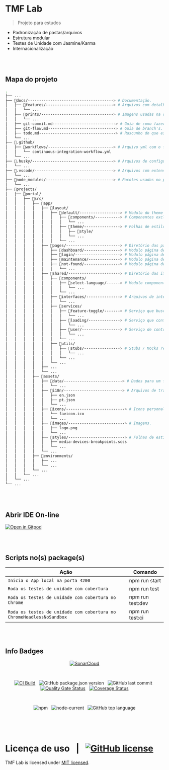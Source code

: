 # TMF Lab

> Projeto para estudos

- Padronização de pastas/arquivos
- Estrutura modular
- Testes de Unidade com Jasmine/Karma
- Internacionalização

<br>
<br>

## Mapa do projeto

```sh
.
├── ...
├── 📁docs/--------------------------------------> # Documentação.
│   ├── 📁features/------------------------------> # Arquivos com detalhes de próximos passos/implementações.
│   │   └── ...
│   ├── 📁prints/--------------------------------> # Imagens usadas na documentação.
│   │   └── ...
│   ├── git-commit.md----------------------------> # Guia de como fazer um commit no projeto.
│   ├── git-flow.md------------------------------> # Guia de branch's.
│   ├── todo.md----------------------------------> # Rascunho do que estou fazendo.
│   └── ...
├── 📁.github/
│   ├── 📁workflows/-----------------------------> # Arquivo yml com o fluxo de CI/CD
│   │   └── continuous-integration-workflow.yml
│   └── ...
├── 📁.husky/------------------------------------> # Arquivos de configuração do pre commit/push
│   └── ...
├── 📁.vscode/-----------------------------------> # Arquivos com extensões, snippets, settings do vscode.
│   └── ...
├── 📁node_modules/------------------------------> # Pacotes usados no projeto.
│   └── ...
├── 📁projects/
│   ├── 📁portal/
│   │   ├── 📁src/
│   │   │   ├── 📁app/
│   │   │   │   ├── 📁layout/
│   │   │   │   │   ├── 📁default/------------------> # Modulo do theme default.
│   │   │   │   │   │   ├── 📁components/-----------> # Componentes exclusivos do theme default (Top bar, Menu lateral e Footer).
│   │   │   │   │   │   │   └── ...
│   │   │   │   │   │   ├── 📁theme/----------------> # Folhas de estilos para o theme default.
│   │   │   │   │   │   │   ├── 📁style/
│   │   │   │   │   │   │   └── ...
│   │   │   │   │   │   └── ...
│   │   │   │   ├── 📁pages/------------------------> # Diretório das páginas do projeto.
│   │   │   │   │   ├── 📁dashboard/----------------> # Modulo página de dashboard.
│   │   │   │   │   ├── 📁login/--------------------> # Modulo página de login.
│   │   │   │   │   ├── 📁maintenance/--------------> # Modulo página de maintenance.
│   │   │   │   │   ├── 📁not-found/----------------> # Modulo página de not-found.
│   │   │   │   │   │   └── ...
│   │   │   │   ├── 📁shared/-----------------------> # Diretório das itens compartilhados por todo o projeto.
│   │   │   │   │   ├── 📁components/
│   │   │   │   │   │   ├── 📁select-language/------> # Modulo componente que faz a troca de linguagem / tradução.
│   │   │   │   │   │   │   └── ...
│   │   │   │   │   │   └── ...
│   │   │   │   │   ├── 📁interfaces/---------------> # Arquivos de interfaces / model.
│   │   │   │   │   │   └── ...
│   │   │   │   │   ├── 📁services/
│   │   │   │   │   │   ├── 📁feature-toggle/-------> # Serviço que busca as feature toggles.
│   │   │   │   │   │   │   └── ...
│   │   │   │   │   │   ├── 📁loading/--------------> # Serviço que controla o loading nas páginas (requisição http).
│   │   │   │   │   │   │   └── ...
│   │   │   │   │   │   ├── 📁user/-----------------> # Serviço de controle de usuário.
│   │   │   │   │   │   │   └── ...
│   │   │   │   │   │   └── ...
│   │   │   │   │   ├── 📁utils/
│   │   │   │   │   │   ├── 📁stubs/----------------> # Stubs / Mocks reutilizados em testes de unidade.
│   │   │   │   │   │   │   └── ...
│   │   │   │   │   │   └── ...
│   │   │   │   │   └── ...
│   │   │   │   ├── ...
│   │   │   │   └── ...
│   │   │   ├── 📁assets/
│   │   │   │   ├── 📁data/--------------------------> # Dados para um fake api.
│   │   │   │   │   └── ...
│   │   │   │   ├── 📁i18n/--------------------------> # Arquivos de tradução do projeto en / pt.
│   │   │   │   │   ├── en.json
│   │   │   │   │   ├── pt.json
│   │   │   │   │   └── ...
│   │   │   │   ├── 📁icons/--------------------------> # Icons personalizados.
│   │   │   │   │   └── favicon.ico
│   │   │   │   │   └── ...
│   │   │   │   ├── 📁images/-------------------------> # Imagens.
│   │   │   │   │   ├── logo.png
│   │   │   │   │   └── ...
│   │   │   │   ├── 📁styles/-------------------------> # Folhas de estilos compartilháveis.
│   │   │   │   │   ├── media-devices-breakpoints.scss
│   │   │   │   │   └── ...
│   │   │   │   └── ...
│   │   │   ├── 📁environments/
│   │   │   │   ├── ...
│   │   │   │   └── ...
│   │   │   └── ...
│   │   └── ...
│   └── ...
└── ...
```

<br>
<br>

## Abrir IDE On-line

[![Open in Gitpod](https://gitpod.io/button/open-in-gitpod.svg)](https://gitpod.io/workspaces)

<br>
<br>

## Scripts no(s) package(s)

| Ação                                                                 | Comando          |
| -------------------------------------------------------------------- | ---------------- |
| `Inicia o App local na porta 4200`                                   | npm run start    |
| `Roda os testes de unidade com cobertura`                            | npm run test     |
| `Roda os testes de unidade com cobertura no Chrome`                  | npm run test:dev |
| `Roda os testes de unidade com cobertura no ChromeHeadlessNoSandbox` | npm run test:ci  |

<br>
<br>

## Info Badges

<div>
<div align="center">

[![SonarCloud](https://sonarcloud.io/images/project_badges/sonarcloud-white.svg)](https://sonarcloud.io/summary/new_code?id=martins86_tmf-lab)

</div>
</div>

<br>

<div>
<div align="center">

[![CI Build](https://github.com/martins86/tmf-lab/actions/workflows/continuous-integration-workflow.yml/badge.svg)](https://github.com/martins86/tmf-lab/actions/workflows/continuous-integration-workflow.yml)
&nbsp;
![GitHub package.json version](https://img.shields.io/github/package-json/v/martins86/tmf-lab)
&nbsp;
![GitHub last commit](https://img.shields.io/github/last-commit/martins86/tmf-lab)
&nbsp;
[![Quality Gate Status](https://sonarcloud.io/api/project_badges/measure?project=martins86_tmf-lab&metric=alert_status)](https://sonarcloud.io/summary/new_code?id=martins86_tmf-lab)
&nbsp;
[![Coverage Status](https://coveralls.io/repos/github/martins86/tmf-lab/badge.svg?branch=master)](https://coveralls.io/github/martins86/tmf-lab?branch=master)

</div>
</div>

<br>

<div>
<div align="center">

![npm](https://img.shields.io/npm/v/npm)
&nbsp;
![node-current](https://img.shields.io/node/v/latest-version)
&nbsp;
![GitHub top language](https://img.shields.io/github/languages/top/martins86/tmf-lab)

</div>
</div>

<br>
<br>
<br>

# Licença de uso &nbsp; | &nbsp; [![GitHub license](https://img.shields.io/github/license/martins86/tmf-lab)](https://github.com/martins86/tmf-lab/blob/main/LICENSE)

TMF Lab is licensed under [MIT licensed](./LICENSE).

